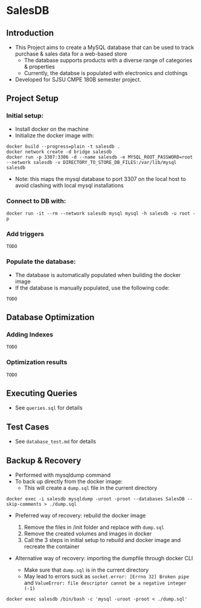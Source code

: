 # SalesDB
## Introduction
- This Project aims to create a MySQL database that can be used to track purchase & sales data for a web-based store
  - The database supports products with a diverse range of categories & properties
  - Currently, the databse is populated with electronics and clothings
- Developed for SJSU CMPE 180B semester project.
## Project Setup
### Initial setup:
- Install docker on the machine
- Initialize the docker image with:
```
docker build --progress=plain -t salesdb .
docker network create -d bridge salesdb
docker run -p 3307:3306 -d --name salesdb -e MYSQL_ROOT_PASSWORD=root --network salesdb -v DIRECTORY_TO_STORE_DB_FILES:/var/lib/mysql salesdb
```
- Note: this maps the mysql database to port 3307 on the local host to avoid clashing with local mysql installations

### Connect to DB with:
```
docker run -it --rm --network salesdb mysql mysql -h salesdb -u root -p
```

### Add triggers
```
TODO
```

### Populate the database:
- The database is automatically populated when building the docker image
- If the database is manually populated, use the following code:
```
TODO
```

## Database Optimization
### Adding Indexes
```
TODO
```

### Optimization results
```
TODO
```

## Executing Queries
- See `queries.sql` for details

## Test Cases
- See `database_test.md` for details

## Backup & Recovery
- Performed with mysqldump command
- To back up directly from the docker image:
  - This will create a `dump.sql` file in the current directory
```
docker exec -i salesdb mysqldump -uroot -proot --databases SalesDB --skip-comments > ./dump.sql
```
- Preferred way of recovery: rebuild the docker image
  1. Remove the files in /init folder and replace with `dump.sql`
  2. Remove the created volumes and images in docker
  3. Call the 3 steps in initial setup to rebuild and docker image and recreate the container

- Alternative way of recovery: importing the dumpfile through docker CLI
  - Make sure that `dump.sql` is in the current directory
  - May lead to errors suck as `socket.error: [Errno 32] Broken pipe` and `ValueError: file descriptor cannot be a negative integer (-1)`
```
docker exec salesdb /bin/bash -c 'mysql -uroot -proot < ./dump.sql'
```
